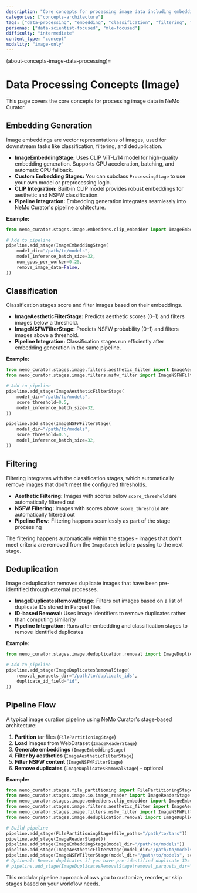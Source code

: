 ```yaml
---
description: "Core concepts for processing image data including embedding generation, classification, filtering, and deduplication"
categories: ["concepts-architecture"]
tags: ["data-processing", "embedding", "classification", "filtering", "deduplication", "gpu-accelerated", "pipeline"]
personas: ["data-scientist-focused", "mle-focused"]
difficulty: "intermediate"
content_type: "concept"
modality: "image-only"
---
```


(about-concepts-image-data-processing)=

# Data Processing Concepts (Image)

This page covers the core concepts for processing image data in NeMo Curator.

## Embedding Generation

Image embeddings are vector representations of images, used for downstream tasks like classification, filtering, and deduplication.

- **ImageEmbeddingStage:** Uses CLIP ViT-L/14 model for high-quality embedding generation. Supports GPU acceleration, batching, and automatic CPU fallback.
- **Custom Embedding Stages:** You can subclass `ProcessingStage` to use your own model or preprocessing logic.
- **CLIP Integration:** Built-in CLIP model provides robust embeddings for aesthetic and NSFW classification.
- **Pipeline Integration:** Embedding generation integrates seamlessly into NeMo Curator's pipeline architecture.

**Example:**

```python
from nemo_curator.stages.image.embedders.clip_embedder import ImageEmbeddingStage

# Add to pipeline
pipeline.add_stage(ImageEmbeddingStage(
    model_dir="/path/to/models",
    model_inference_batch_size=32,
    num_gpus_per_worker=0.25,
    remove_image_data=False,
))
```

## Classification

Classification stages score and filter images based on their embeddings.

- **ImageAestheticFilterStage:** Predicts aesthetic scores (0–1) and filters images below a threshold.
- **ImageNSFWFilterStage:** Predicts NSFW probability (0–1) and filters images above a threshold.
- **Pipeline Integration:** Classification stages run efficiently after embedding generation in the same pipeline.

**Example:**

```python
from nemo_curator.stages.image.filters.aesthetic_filter import ImageAestheticFilterStage
from nemo_curator.stages.image.filters.nsfw_filter import ImageNSFWFilterStage

# Add to pipeline
pipeline.add_stage(ImageAestheticFilterStage(
    model_dir="/path/to/models",
    score_threshold=0.5,
    model_inference_batch_size=32,
))

pipeline.add_stage(ImageNSFWFilterStage(
    model_dir="/path/to/models", 
    score_threshold=0.5,
    model_inference_batch_size=32,
))
```

## Filtering

Filtering integrates with the classification stages, which automatically remove images that don't meet the configured thresholds.

- **Aesthetic Filtering:** Images with scores below `score_threshold` are automatically filtered out
- **NSFW Filtering:** Images with scores above `score_threshold` are automatically filtered out  
- **Pipeline Flow:** Filtering happens seamlessly as part of the stage processing

The filtering happens automatically within the stages - images that don't meet criteria are removed from the `ImageBatch` before passing to the next stage.

## Deduplication

Image deduplication removes duplicate images that have been pre-identified through external processes.

- **ImageDuplicatesRemovalStage:** Filters out images based on a list of duplicate IDs stored in Parquet files
- **ID-based Removal:** Uses image identifiers to remove duplicates rather than computing similarity
- **Pipeline Integration:** Runs after embedding and classification stages to remove identified duplicates

**Example:**

```python
from nemo_curator.stages.image.deduplication.removal import ImageDuplicatesRemovalStage

# Add to pipeline
pipeline.add_stage(ImageDuplicatesRemovalStage(
    removal_parquets_dir="/path/to/duplicate_ids",
    duplicate_id_field="id",
))
```

## Pipeline Flow

A typical image curation pipeline using NeMo Curator's stage-based architecture:

1. **Partition** tar files (`FilePartitioningStage`)
2. **Load** images from WebDataset (`ImageReaderStage`)
3. **Generate embeddings** (`ImageEmbeddingStage`)
4. **Filter by aesthetics** (`ImageAestheticFilterStage`)
5. **Filter NSFW content** (`ImageNSFWFilterStage`)
6. **Remove duplicates** (`ImageDuplicatesRemovalStage`) - optional

**Example:**

```python
from nemo_curator.stages.file_partitioning import FilePartitioningStage
from nemo_curator.stages.image.io.image_reader import ImageReaderStage
from nemo_curator.stages.image.embedders.clip_embedder import ImageEmbeddingStage
from nemo_curator.stages.image.filters.aesthetic_filter import ImageAestheticFilterStage
from nemo_curator.stages.image.filters.nsfw_filter import ImageNSFWFilterStage
from nemo_curator.stages.image.deduplication.removal import ImageDuplicatesRemovalStage

# Build pipeline
pipeline.add_stage(FilePartitioningStage(file_paths="/path/to/tars"))
pipeline.add_stage(ImageReaderStage())
pipeline.add_stage(ImageEmbeddingStage(model_dir="/path/to/models"))
pipeline.add_stage(ImageAestheticFilterStage(model_dir="/path/to/models", score_threshold=0.5))
pipeline.add_stage(ImageNSFWFilterStage(model_dir="/path/to/models", score_threshold=0.5))
# Optional: Remove duplicates if you have pre-identified duplicate IDs
# pipeline.add_stage(ImageDuplicatesRemovalStage(removal_parquets_dir="/path/to/duplicate_ids"))
```

This modular pipeline approach allows you to customize, reorder, or skip stages based on your workflow needs.
